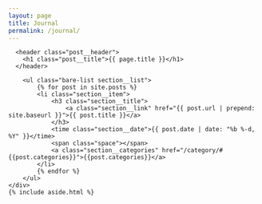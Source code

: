 ```yaml
---
layout: page
title: Journal
permalink: /journal/
---
```

<div class="section section__page journal">
    <div class="section__alpha">

      <header class="post__header">
        <h1 class="post__title">{{ page.title }}</h1>
      </header>

        <ul class="bare-list section__list">
            {% for post in site.posts %}
            <li class="section__item">
                <h3 class="section__title">
                    <a class="section__link" href="{{ post.url | prepend: site.baseurl }}">{{ post.title }}</a>
                </h3>
                <time class="section__date">{{ post.date | date: "%b %-d, %Y" }}</time>
                <span class="space"></span>
                <a class="section__categories" href="/category/#{{post.categories}}">{{post.categories}}</a>
            </li>
            {% endfor %}
        </ul>
    </div>
    {% include aside.html %}
</div>
